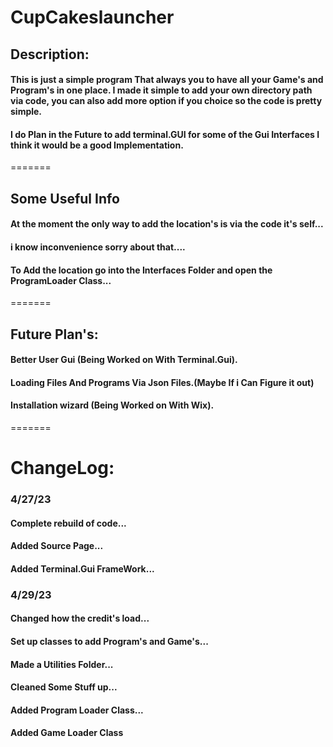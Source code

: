 #									CupCakeslauncher
 
## Description:
#### This is just a simple program That always you to have all your Game's and Program's in one place. I made it simple to add your own directory path via code, you can also add more option if you choice so the code is pretty simple.
#### I do Plan in the Future to add terminal.GUI for some of the Gui Interfaces I think it would be a good Implementation.  

=======
## Some Useful Info
#### At the moment the only way to add the location's is via the code it's self...
#### i know inconvenience sorry about that....
#### To Add the location go into the Interfaces Folder and open the ProgramLoader Class...
=======
## Future Plan's:
#### Better User Gui (Being Worked on With Terminal.Gui).
#### Loading Files And Programs Via Json Files.(Maybe If i Can Figure it out)
#### Installation wizard (Being Worked on With Wix).
=======
# ChangeLog:

### 4/27/23
#### Complete rebuild of code...
#### Added Source Page...
#### Added Terminal.Gui FrameWork...

### 4/29/23
#### Changed how the credit's load...
#### Set up classes to add Program's and Game's...
#### Made a Utilities Folder...
#### Cleaned Some Stuff up...
#### Added Program Loader Class...
#### Added Game Loader Class